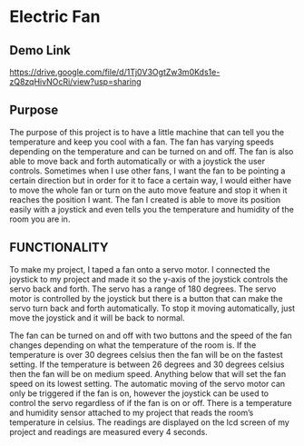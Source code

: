 # Electric Fan

## Demo Link
https://drive.google.com/file/d/1Tj0V3OgtZw3m0Kds1e-zQ8zqHivNOcRi/view?usp=sharing

## Purpose 
The purpose of this project is to have a little machine that can tell you the temperature and keep you cool with a fan. The fan has varying speeds depending on the temperature and can be turned on and off. The fan is also able to move back and forth automatically or with a joystick the user controls. Sometimes when I use other fans, I want the fan to be pointing a certain direction but in order for it to face a certain way, I would either have to move the whole fan or turn on the auto move feature and stop it when it reaches the position I want. The fan I created is able to move its position easily with a joystick and even tells you the temperature and humidity of the room you are in.

## FUNCTIONALITY
To make my project, I taped a fan onto a servo motor. I connected the joystick to my project and made it so the y-axis of the joystick controls the servo back and forth. The servo has a range of 180 degrees. The servo motor is controlled by the joystick but there is a button that can make the servo turn back and forth automatically. To stop it moving automatically, just move the joystick and it will be back to normal.

The fan can be turned on and off with two buttons and the speed of the fan changes depending on what the temperature of the room is. If the temperature is over 30 degrees celsius then the fan will be on the fastest setting. If the temperature is between 26 degrees and 30 degrees celsius then the fan will be on medium speed. Anything below that will set the fan speed on its lowest setting. The automatic moving of the servo motor can only be triggered if the fan is on, however the joystick can be used to control the servo regardless of if the fan is on or off. There is a temperature and humidity sensor attached to my project that reads the room’s temperature in celsius. The readings are displayed on the lcd screen of my project and readings are measured every 4 seconds.
